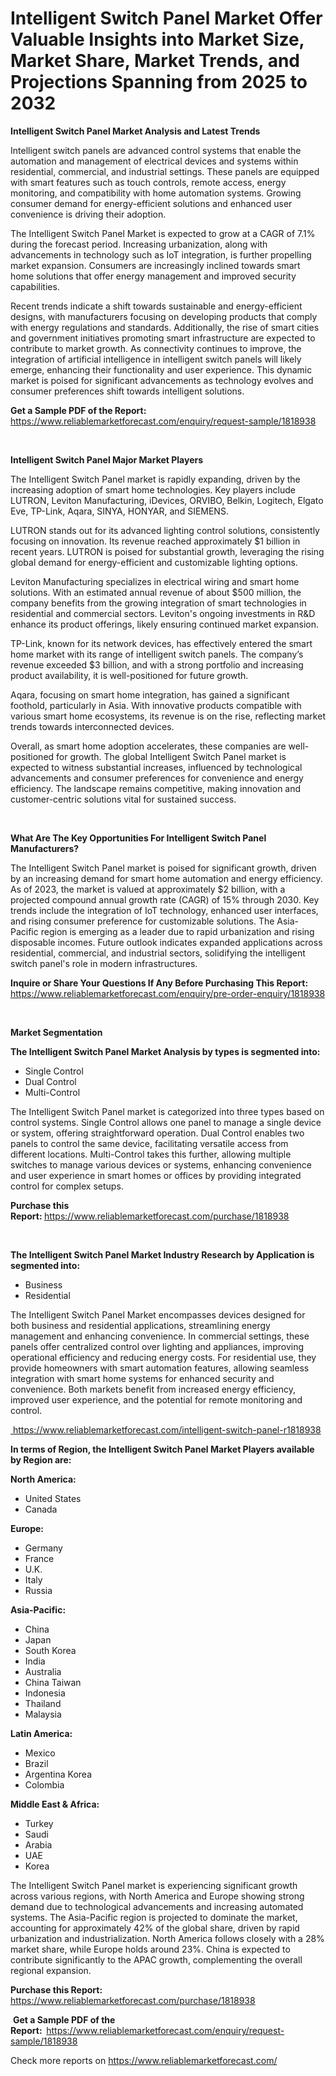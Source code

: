 <p><h1>Intelligent Switch Panel Market Offer Valuable Insights into Market Size, Market Share, Market Trends, and Projections Spanning from 2025 to 2032</h1></p><p><strong>Intelligent Switch Panel Market Analysis and Latest Trends</strong></p>
<p><p>Intelligent switch panels are advanced control systems that enable the automation and management of electrical devices and systems within residential, commercial, and industrial settings. These panels are equipped with smart features such as touch controls, remote access, energy monitoring, and compatibility with home automation systems. Growing consumer demand for energy-efficient solutions and enhanced user convenience is driving their adoption.</p><p>The Intelligent Switch Panel Market is expected to grow at a CAGR of 7.1% during the forecast period. Increasing urbanization, along with advancements in technology such as IoT integration, is further propelling market expansion. Consumers are increasingly inclined towards smart home solutions that offer energy management and improved security capabilities.</p><p>Recent trends indicate a shift towards sustainable and energy-efficient designs, with manufacturers focusing on developing products that comply with energy regulations and standards. Additionally, the rise of smart cities and government initiatives promoting smart infrastructure are expected to contribute to market growth. As connectivity continues to improve, the integration of artificial intelligence in intelligent switch panels will likely emerge, enhancing their functionality and user experience. This dynamic market is poised for significant advancements as technology evolves and consumer preferences shift towards intelligent solutions.</p></p>
<p><strong>Get a Sample PDF of the Report:&nbsp;</strong> <a href="https://www.reliablemarketforecast.com/enquiry/request-sample/1818938?utm_campaign=2320&utm_medium=2&utm_source=Github&utm_content=ia&utm_term=12042025&utm_id=intelligent-switch-panel">https://www.reliablemarketforecast.com/enquiry/request-sample/1818938</a></p>
<p>&nbsp;</p>
<p><strong>Intelligent Switch Panel Major Market Players</strong></p>
<p><p>The Intelligent Switch Panel market is rapidly expanding, driven by the increasing adoption of smart home technologies. Key players include LUTRON, Leviton Manufacturing, iDevices, ORVIBO, Belkin, Logitech, Elgato Eve, TP-Link, Aqara, SINYA, HONYAR, and SIEMENS. </p><p>LUTRON stands out for its advanced lighting control solutions, consistently focusing on innovation. Its revenue reached approximately $1 billion in recent years. LUTRON is poised for substantial growth, leveraging the rising global demand for energy-efficient and customizable lighting options.</p><p>Leviton Manufacturing specializes in electrical wiring and smart home solutions. With an estimated annual revenue of about $500 million, the company benefits from the growing integration of smart technologies in residential and commercial sectors. Leviton's ongoing investments in R&D enhance its product offerings, likely ensuring continued market expansion.</p><p>TP-Link, known for its network devices, has effectively entered the smart home market with its range of intelligent switch panels. The company’s revenue exceeded $3 billion, and with a strong portfolio and increasing product availability, it is well-positioned for future growth.</p><p>Aqara, focusing on smart home integration, has gained a significant foothold, particularly in Asia. With innovative products compatible with various smart home ecosystems, its revenue is on the rise, reflecting market trends towards interconnected devices.</p><p>Overall, as smart home adoption accelerates, these companies are well-positioned for growth. The global Intelligent Switch Panel market is expected to witness substantial increases, influenced by technological advancements and consumer preferences for convenience and energy efficiency. The landscape remains competitive, making innovation and customer-centric solutions vital for sustained success.</p></p>
<p>&nbsp;</p>
<p><strong>What Are The Key Opportunities For Intelligent Switch Panel Manufacturers?</strong></p>
<p><p>The Intelligent Switch Panel market is poised for significant growth, driven by an increasing demand for smart home automation and energy efficiency. As of 2023, the market is valued at approximately $2 billion, with a projected compound annual growth rate (CAGR) of 15% through 2030. Key trends include the integration of IoT technology, enhanced user interfaces, and rising consumer preference for customizable solutions. The Asia-Pacific region is emerging as a leader due to rapid urbanization and rising disposable incomes. Future outlook indicates expanded applications across residential, commercial, and industrial sectors, solidifying the intelligent switch panel's role in modern infrastructures.</p></p>
<p><strong>Inquire or Share Your Questions If Any Before Purchasing This Report:</strong> <a href="https://www.reliablemarketforecast.com/enquiry/pre-order-enquiry/1818938?utm_campaign=2320&utm_medium=2&utm_source=Github&utm_content=ia&utm_term=12042025&utm_id=intelligent-switch-panel">https://www.reliablemarketforecast.com/enquiry/pre-order-enquiry/1818938</a></p>
<p>&nbsp;</p>
<p><strong>Market Segmentation</strong></p>
<p><strong>The Intelligent Switch Panel Market Analysis by types is segmented into:</strong></p>
<p><ul><li>Single Control</li><li>Dual Control</li><li>Multi-Control</li></ul></p>
<p><p>The Intelligent Switch Panel market is categorized into three types based on control systems. Single Control allows one panel to manage a single device or system, offering straightforward operation. Dual Control enables two panels to control the same device, facilitating versatile access from different locations. Multi-Control takes this further, allowing multiple switches to manage various devices or systems, enhancing convenience and user experience in smart homes or offices by providing integrated control for complex setups.</p></p>
<p><strong>Purchase this Report:&nbsp;</strong><a href="https://www.reliablemarketforecast.com/purchase/1818938?utm_campaign=2320&utm_medium=2&utm_source=Github&utm_content=ia&utm_term=12042025&utm_id=intelligent-switch-panel">https://www.reliablemarketforecast.com/purchase/1818938</a></p>
<p>&nbsp;</p>
<p><strong>The Intelligent Switch Panel Market Industry Research by Application is segmented into:</strong></p>
<p><ul><li>Business</li><li>Residential</li></ul></p>
<p><p>The Intelligent Switch Panel Market encompasses devices designed for both business and residential applications, streamlining energy management and enhancing convenience. In commercial settings, these panels offer centralized control over lighting and appliances, improving operational efficiency and reducing energy costs. For residential use, they provide homeowners with smart automation features, allowing seamless integration with smart home systems for enhanced security and convenience. Both markets benefit from increased energy efficiency, improved user experience, and the potential for remote monitoring and control.</p></p>
<p><a href="https://www.reliablemarketforecast.com/intelligent-switch-panel-r1818938?utm_campaign=2320&utm_medium=2&utm_source=Github&utm_content=ia&utm_term=12042025&utm_id=intelligent-switch-panel">&nbsp;https://www.reliablemarketforecast.com/intelligent-switch-panel-r1818938</a></p>
<p><strong>In terms of Region, the Intelligent Switch Panel Market Players available by Region are:</strong></p>
<p>
    <p> <strong> North America: </strong>
        <ul>
            <li>United States</li>
            <li>Canada</li>
        </ul>
        </p> 
    <p> <strong> Europe: </strong>
        <ul>
            <li>Germany</li>
            <li>France</li>
            <li>U.K.</li>
            <li>Italy</li>
            <li>Russia</li>
        </ul>
        </p> 
    <p> <strong> Asia-Pacific: </strong>
        <ul>
            <li>China</li>
            <li>Japan</li>
            <li>South Korea</li>
            <li>India</li>
            <li>Australia</li>
            <li>China Taiwan</li>
            <li>Indonesia</li>
            <li>Thailand</li>
            <li>Malaysia</li>
        </ul>
        </p> 
    <p> <strong> Latin America: </strong>
        <ul>
            <li>Mexico</li>
            <li>Brazil</li>
            <li>Argentina Korea</li>
            <li>Colombia</li>
        </ul>
        </p> 
    <p> <strong> Middle East & Africa: </strong>
        <ul>
            <li>Turkey</li>
            <li>Saudi</li>
            <li>Arabia</li>
            <li>UAE</li>
            <li>Korea</li>
        </ul>
    </p>
    </p>
<p><p>The Intelligent Switch Panel market is experiencing significant growth across various regions, with North America and Europe showing strong demand due to technological advancements and increasing automated systems. The Asia-Pacific region is projected to dominate the market, accounting for approximately 42% of the global share, driven by rapid urbanization and industrialization. North America follows closely with a 28% market share, while Europe holds around 23%. China is expected to contribute significantly to the APAC growth, complementing the overall regional expansion.</p></p>
<p><strong>Purchase this Report: </strong><a href="https://www.reliablemarketforecast.com/purchase/1818938?utm_campaign=2320&utm_medium=2&utm_source=Github&utm_content=ia&utm_term=12042025&utm_id=intelligent-switch-panel">https://www.reliablemarketforecast.com/purchase/1818938</a></p>
<p>&nbsp;<strong>Get a Sample PDF of the Report:&nbsp;&nbsp;</strong><a href="https://www.reliablemarketforecast.com/enquiry/request-sample/1818938?utm_campaign=2320&utm_medium=2&utm_source=Github&utm_content=ia&utm_term=12042025&utm_id=intelligent-switch-panel">https://www.reliablemarketforecast.com/enquiry/request-sample/1818938</a></p>
<p><strong></strong></p>
<p>Check more reports on <a href="https://www.reliablemarketforecast.com/?utm_campaign=2320&utm_medium=2&utm_source=Github&utm_content=ia&utm_term=12042025&utm_id=intelligent-switch-panel">https://www.reliablemarketforecast.com/</a></p>